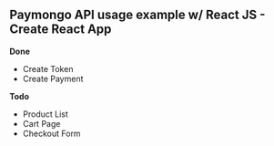 ## Paymongo API usage example w/ React JS - Create React App

**Done**

- Create Token
- Create Payment

**Todo**

- Product List
- Cart Page
- Checkout Form
